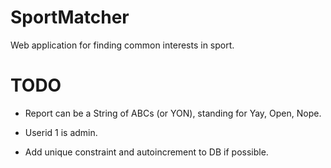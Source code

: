 # SportMatcher

Web application for finding common interests in sport.

# TODO

 - Report can be a String of ABCs (or YON), standing for Yay, Open, Nope.

 - Userid 1 is admin.

 - Add unique constraint and autoincrement to DB if possible.